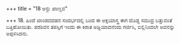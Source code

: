 +++
title = "18 ಅನ್ದು ಖಾಣ್ಡವ"

+++
18. ಹಿಂದೆ ಖಾಂಡವದಹನ ಸಂದರ್ಭದಲ್ಲಿ ಬಂದ ಈ ಅಕ್ಷಯಾಸ್ತ್ರ ಈಗ ದೊಡ್ಡ ಸಮುದ್ರ  ಬತ್ತುವಂತೆ ಬತ್ತಿಹೋಯಿತು. ಪರಶಿವನ ತಪಸ್ಸಿಗೆ ಇಂದು ಈ ಕಿರಾತ ಅಡ್ಡಿಯಾದನೆಂದು ಗರ್ಜಿಸಿ, ಬಿಲ್ಲಿನಿಂದಲೇ ಅವನನ್ನು ಅಪ್ಪಳಿಸಿದನು.